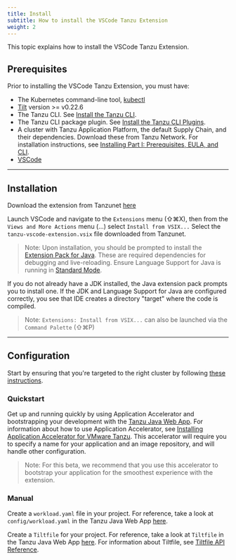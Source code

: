```yaml
---
title: Install
subtitle: How to install the VSCode Tanzu Extension
weight: 2
---
```


This topic explains how to install the VSCode Tanzu Extension.

## Prerequisites

Prior to installing the VSCode Tanzu Extension, you must have:

- The Kubernetes command-line tool, [kubectl](https://kubernetes.io/docs/tasks/tools/)
- [Tilt](https://docs.tilt.dev/install.html) version >= v0.22.6
- The Tanzu CLI.
  See [Install the Tanzu CLI](../install-general.md#cli-and-plugin).
- The Tanzu CLI package plugin.
  See [Install the Tanzu CLI Plugins](../install-general.md#install-the-tanzu-cli-plugins).
- A cluster with Tanzu Application Platform, the default Supply Chain, and their dependencies. Download these from Tanzu Network. For installation instructions, see [Installing Part I: Prerequisites, EULA, and CLI](../install-general.md).
- [VSCode](https://code.visualstudio.com/download)

---

## Installation

Download the extension from Tanzunet [here](https://network.tanzu.vmware.com/products/tanzu-developer-tools-for-vscode/)

Launch VSCode and navigate to the `Extensions` menu (⇧⌘X), then from the `Views and More Actions` menu (...) select `Install from VSIX...` Select the `tanzu-vscode-extension.vsix` file downloaded from Tanzunet.

> Note: Upon installation, you should be prompted to install the [Extension Pack for Java](https://marketplace.visualstudio.com/items?itemName=vscjava.vscode-java-pack). These are required dependencies for debugging and live-reloading. Ensure Language Support for Java is running in [Standard Mode](https://code.visualstudio.com/docs/java/java-project#_lightweight-mode).

If you do not already have a JDK installed, the Java extension pack prompts you to install one.
If the JDK and Language Support for Java are configured correctly,
you see that IDE creates a directory "target" where the code is compiled.

> Note: `Extensions: Install from VSIX...` can also be launched via the `Command Palette` (⇧⌘P)

---

## Configuration

Start by ensuring that you're targeted to the right cluster by following [these instructions](https://kubernetes.io/docs/tasks/access-application-cluster/configure-access-multiple-clusters/).

### Quickstart

Get up and running quickly by using Application Accelerator and bootstrapping your development with the [Tanzu Java Web App](https://github.com/sample-accelerators/tanzu-java-web-app). For information about how to use Application Accelerator, see [Installing Application Accelerator for VMware Tanzu](https://docs.vmware.com/en/Application-Accelerator-for-VMware-Tanzu/0.3/acc-docs/GUID-installation-install.html#using-application-accelerator-for-vmware-tanzu-0). This accelerator will require you to specify a name for your application and an image repository, and will handle other configuration.


> Note: For this beta, we recommend that you use this accelerator to bootstrap your application for the smoothest experience with the extension.

### Manual

Create a `workload.yaml` file in your project. For reference, take a look at `config/workload.yaml` in the Tanzu Java Web App [here](https://github.com/sample-accelerators/tanzu-java-web-app).

Create a `Tiltfile` for your project. For reference, take a look at `Tiltfile` in the Tanzu Java Web App [here](https://github.com/sample-accelerators/tanzu-java-web-app). For information about Tiltfile, see [Tiltfile API Reference](https://docs.tilt.dev/api.html).
